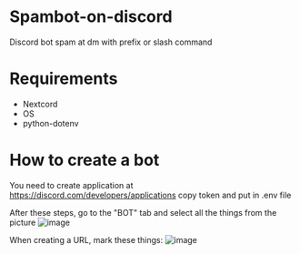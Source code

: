# Spambot-on-discord
 Discord bot spam at dm with prefix or slash command

# Requirements
 - Nextcord
 - OS
 - python-dotenv

# How to create a bot
 You need to create application at https://discord.com/developers/applications copy token and put in .env file
 
 After these steps, go to the "BOT" tab and select all the things from the picture
 ![image](https://user-images.githubusercontent.com/72410646/229547852-e9ce940e-c502-4d43-8dac-535d237fe2c6.png)

 When creating a URL, mark these things:
 ![image](https://user-images.githubusercontent.com/72410646/229548100-8ac64639-d752-4aa3-8c08-558a90b5e6b5.png)
 
